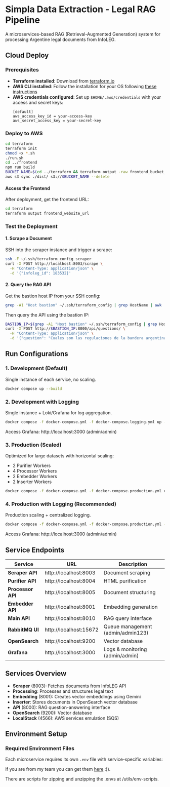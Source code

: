 # Simpla Data Extraction - Legal RAG Pipeline

A microservices-based RAG (Retrieval-Augmented Generation) system for processing Argentine legal documents from InfoLEG.

## Cloud Deploy

### Prerequisites
- **Terraform installed**: Download from [terraform.io](https://www.terraform.io/downloads)
- **AWS CLI installed**: Follow the installation for your OS following [these instructions](https://docs.aws.amazon.com/cli/latest/userguide/getting-started-install.html)
- **AWS credentials configured**: Set up `$HOME/.aws/credentials` with your access and secret keys:
  ```
  [default]
  aws_access_key_id = your-access-key
  aws_secret_access_key = your-secret-key
  ```

### Deploy to AWS
```bash
cd terraform
terraform init
chmod +x *.sh
./run.sh
cd ../frontend
npm run build
BUCKET_NAME=$(cd ../terraform && terraform output -raw frontend_bucket_name)
aws s3 sync ./dist/ s3://$BUCKET_NAME --delete
```

#### Access the Frontend
After deployment, get the frontend URL:
```bash
cd terraform
terraform output frontend_website_url
```

### Test the Deployment

#### 1. Scrape a Document
SSH into the scraper instance and trigger a scrape:
```bash
ssh -F ~/.ssh/terraform_config scraper
curl -X POST http://localhost:8003/scrape \
  -H "Content-Type: application/json" \
  -d '{"infoleg_id": 183532}'
```

#### 2. Query the RAG API
Get the bastion host IP from your SSH config:
```bash
grep -A1 "Host bastion" ~/.ssh/terraform_config | grep HostName | awk '{print $2}'
```

Then query the API using the bastion IP:
```bash
BASTION_IP=$(grep -A1 "Host bastion" ~/.ssh/terraform_config | grep HostName | awk '{print $2}')
curl -X POST http://$BASTION_IP:8000/api/questions/ \
  -H "Content-Type: application/json" \
  -d '{"question": "Cuales son las regulaciones de la bandera argentina?"}'
```

## Run Configurations

### 1. Development (Default)
Single instance of each service, no scaling.

```bash
docker compose up --build
```

### 2. Development with Logging
Single instance + Loki/Grafana for log aggregation.

```bash
docker compose -f docker-compose.yml -f docker-compose.logging.yml up --build
```

Access Grafana: http://localhost:3000 (admin/admin)

### 3. Production (Scaled)
Optimized for large datasets with horizontal scaling:
- 2 Purifier Workers
- 4 Processor Workers
- 2 Embedder Workers
- 2 Inserter Workers

```bash
docker compose -f docker-compose.yml -f docker-compose.production.yml up --build
```

### 4. Production with Logging (Recommended)
Production scaling + centralized logging.

```bash
docker compose -f docker-compose.yml -f docker-compose.production.yml -f docker-compose.logging.yml up --build
```

Access Grafana: http://localhost:3000 (admin/admin)

## Service Endpoints

| Service | URL | Description |
|---------|-----|-------------|
| **Scraper API** | http://localhost:8003 | Document scraping |
| **Purifier API** | http://localhost:8004 | HTML purification |
| **Processor API** | http://localhost:8005 | Document structuring |
| **Embedder API** | http://localhost:8001 | Embedding generation |
| **Main API** | http://localhost:8010 | RAG query interface |
| **RabbitMQ UI** | http://localhost:15672 | Queue management (admin/admin123) |
| **OpenSearch** | http://localhost:9200 | Vector database |
| **Grafana** | http://localhost:3000 | Logs & monitoring (admin/admin) |


## Services Overview
- **Scraper** (8003): Fetches documents from InfoLEG API
- **Processing**: Processes and structures legal text  
- **Embedding** (8001): Creates vector embeddings using Gemini
- **Inserter**: Stores documents in OpenSearch vector database
- **API** (8000): RAG question-answering interface
- **OpenSearch** (9200): Vector database
- **LocalStack** (4566): AWS services emulation (SQS)

## Environment Setup

### Required Environment Files

Each microservice requires its own `.env` file with service-specific variables:

If you are from my team you can get them [here](https://drive.google.com/drive/folders/1XEpPmQm6z2dnG0xC7MYaAdGQx2zoRG0F?usp=drive_link) :)).

There are scripts for zipping and unzipping the .envs at /utils/env-scripts.